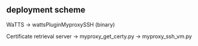 
deployment scheme
----

WaTTS -> wattsPluginMyproxySSH (binary)


Certificate retrieval server -> myproxy_get_certy.py
                             -> myproxy_ssh_vm.py